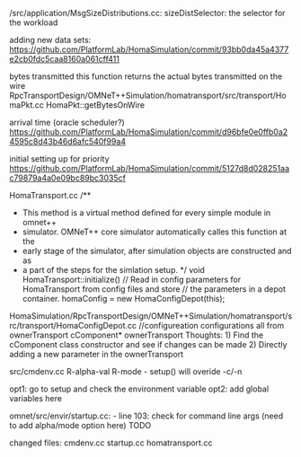 /src/application/MsgSizeDistributions.cc:
    sizeDistSelector: the selector for the workload

adding new data sets:
    https://github.com/PlatformLab/HomaSimulation/commit/93bb0da45a4377e2cb0fdc5caa8160a061cff411

bytes transmitted
    this function returns the actual bytes transmitted on the wire
    RpcTransportDesign/OMNeT++Simulation/homatransport/src/transport/HomaPkt.cc
    HomaPkt::getBytesOnWire

arrival time (oracle scheduler?)
    https://github.com/PlatformLab/HomaSimulation/commit/d96bfe0e0ffb0a24595c8d43b46d6afc540f99a4

initial setting up for priority
    https://github.com/PlatformLab/HomaSimulation/commit/5127d8d028251aac79879a4a0e09bc89bc3035cf


HomaTransport.cc
/**
 * This method is a virtual method defined for every simple module in omnet++
 * simulator. OMNeT++ core simulator automatically calles this function at the
 * early stage of the simulator, after simulation objects are constructed and as
 * a part of the steps for the simlation setup.
 */
void
HomaTransport::initialize() 
// Read in config parameters for HomaTransport from config files and store
    // the parameters in a depot container.
    homaConfig = new HomaConfigDepot(this);

HomaSimulation/RpcTransportDesign/OMNeT++Simulation/homatransport/src/transport/HomaConfigDepot.cc
//configureation
configurations all from ownerTransport 
cComponent* ownerTransport
Thoughts: 1) Find the cComponent class constructor and see if changes can be made
          2) Directly adding a new parameter in the ownerTransport 
         
src/cmdenv.cc 
    R-alpha-val
    R-mode
    - setup() will overide -c/-n 
    
opt1: go to setup and check the environment variable
opt2: add global variables here

omnet/src/envir/startup.cc:
    - line 103: check for command line args (need to add alpha/mode option here) TODO

changed files:
    cmdenv.cc
    startup.cc
    homatransport.cc
